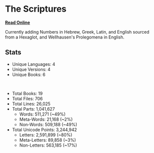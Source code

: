 # The Scriptures

**[Read Online](https://r-neal-kelly.github.io/the_scriptures/)**

Currently adding Numbers in Hebrew, Greek, Latin, and English sourced from a Hexaglot, and Wellhausen's Prolegomena in English.

## Stats

- Unique Languages: 4
- Unique Versions: 4
- Unique Books: 6

<br>

- Total Books: 19
- Total Files: 706
- Total Lines: 26,025
- Total Parts: 1,041,627
    - Words: 511,271 (~49%)
    - Meta-Words: 21,168 (~2%)
    - Non-Words: 509,188 (~49%)
- Total Unicode Points: 3,244,942
    - Letters: 2,591,899 (~80%)
    - Meta-Letters: 89,858 (~3%)
    - Non-Letters: 563,185 (~17%)
